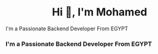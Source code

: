 <h1 align="center">Hi 👋, I'm Mohamed </h1>
I'm a Passionate Backend Developer From EGYPT 






<h3>I'm a Passionate Backend Developer From EGYPT </h3>
